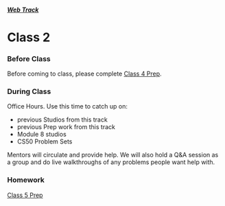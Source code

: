 ##### [Web Track](../..)

# Class 2

### Before Class
Before coming to class, please complete [Class 4 Prep](../class4-prep).

### During Class

Office Hours. Use this time to catch up on:
* previous Studios from this track
* previous Prep work from this track
* Module 8 studios
* CS50 Problem Sets

Mentors will circulate and provide help. We will also hold a Q&A session as a group and do live walkthroughs of any problems people want help with.

### Homework
[Class 5 Prep](../class5-prep)
